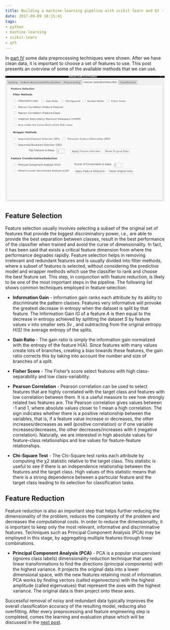 ```yaml
---
title: Building a machine-learning pipeline with scikit-learn and Qt - Part V
date: 2017-09-09 18:15:41
tags: 
- python
- machine-learning
- scikit-learn
- qt5
---
```


In [part IV](/2017/09/09/ml-pipeline-4/) some data preprocessing techniques were shown. After we have clean data, it is important to choose a set of features to use. This post presents an overview of some of the available methods that we can use. 

![](/images/ml-pipeline/feature_selection.png)


## Feature Selection

Feature selection usually involves selecting a subset of the original set of features that provide the biggest discriminatory power, i.e., are able to provide the best separation between classes, result in the best performance of the classifier when trained and avoid the curse of dimensionality. In fact, it has been said that exists a critical feature dimension from where the performance degrades rapidly. Feature selection helps in removing irrelevant and redundant features and is usually divided into filter methods, where a subset of features is selected, without considering the predictive model and wrapper methods which use the classifier to rank and choose the best feature set. This step, in conjunction with feature reduction, is likely to be one of the most important steps in the pipeline. The following list shows common techniques employed in feature selection:

* **Information Gain** - Information gain ranks each attribute by its ability to discriminate the pattern classes. Features very informative will provoke the greatest decrease in entropy when the dataset is split by that feature. The Information Gain _IG_ of a feature _A_ is then equal to the decrease in entropy achieved by splitting the dataset _S_ by feature values _v_ into smaller sets _Sv_ , and subtracting from the original entropy _H(S)_ the average entropy of the splits.

* **Gain Ratio** - The gain ratio is simply the information gain normalized with the entropy of the feature H(A). Since features with many values create lots of branches, creating a bias towards these features, the gain ratio corrects this by taking into account the number and size of branches of a split.

* **Fisher Score** - The Fisher’s score select features with high class-separability and low class-variability.

* **Pearson Correlation** - Pearson correlation can be used to select features that are highly correlated with the target class and features with low correlation between them. It is a useful measure to see how strongly related two features are. The Pearson correlation gives values between -1 and 1, where absolute values closer to 1 mean a high correlation. The sign indicates whether there is a positive relationship between the variables, that is, if a feature value increase or decreases, the other increases/decreases as well (positive correlation) or if one variable increases/decreases, the other decreases/increases with it (negative correlation). Naturally, we are interested in high absolute values for feature-class relationships and low values for feature-feature relationships.

* **Chi-Square Test** - The Chi-Square test ranks each attribute by computing the χ2 statistic relative to the target class. This statistic is useful to see if there is an independence relationship between the features and the target class. High values of this statistic means that there is a strong dependence between a particular feature and the target class leading to its selection for classification tasks.

## Feature Reduction

Feature reduction is also an important step that helps further reducing the dimensionality of the problem, reduces the complexity of the problem and decreases the computational costs. In order to reduce the dimensionality, it is important to keep only the most relevant, informative and discriminative features. Techniques such as Principal Component Analysis (PCA) may be employed in this stage, by aggregating multiple features through linear combinations.

 * **Principal Component Analysis (PCA)** - PCA is a popular unsupervised (ignores class labels) dimensionality reduction technique that uses linear transformations to find the directions (principal components) with the highest variance. It projects the original data into a lower dimensional space, with the new features retaining most of information. PCA works by finding vectors (called eigenvectors) with the highest amplitude (called eigenvalues) that represent the axes with the highest variance. The original data is then project onto these axes.

Successful removal of noisy and redundant data typically improves the overall classification accuracy of the resulting model, reducing also overfitting. After every preprocessing and feature engineering step is completed, comes the learning and evaluation phase which will be discussed in the [next post](/2017/09/10/ml-pipeline-6/).